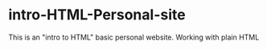 # intro-HTML-Personal-site
This is an "intro to HTML" basic personal website. Working with plain HTML
